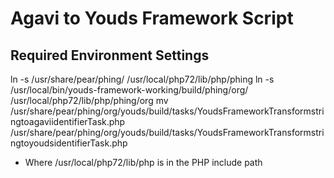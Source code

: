 # Agavi to Youds Framework Script

## Required Environment Settings
ln -s /usr/share/pear/phing/ /usr/local/php72/lib/php/phing 
ln -s /usr/local/bin/youds-framework-working/build/phing/org/ /usr/local/php72/lib/php/phing/org
mv /usr/share/pear/phing/org/youds/build/tasks/YoudsFrameworkTransformstringtoagaviidentifierTask.php /usr/share/pear/phing/org/youds/build/tasks/YoudsFrameworkTransformstringtoyoudsidentifierTask.php
 * Where /usr/local/php72/lib/php is in the PHP include path
